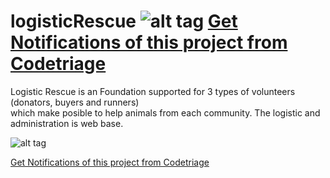 # logisticRescue ![alt tag](https://www.codetriage.com/germancin/logisticrescue/badges/users.svg) [Get Notifications of this project from Codetriage](https://www.codetriage.com/germancin/logisticrescue)
Logistic Rescue is an Foundation supported for 3 types of volunteers (donators, buyers and runners)  
which make posible to help animals from each community. The logistic and administration is web base. 

![alt tag](https://www.codetriage.com/germancin/logisticrescue/badges/users.svg)

[Get Notifications of this project from Codetriage](https://www.codetriage.com/germancin/logisticrescue)

